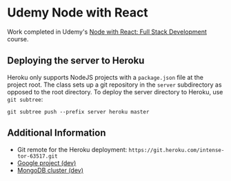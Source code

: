 # Udemy Node with React

Work completed in Udemy's [Node with React: Full Stack Development](https://www.udemy.com/course/node-with-react-fullstack-web-development/) course.

## Deploying the server to Heroku

Heroku only supports NodeJS projects with a `package.json` file at the project root. The class sets up a git repository in the `server` subdirectory as opposed to the root directory. To deploy the server directory to Heroku, use `git subtree`:

```
git subtree push --prefix server heroku master
```

## Additional Information

- Git remote for the Heroku deployment: `https://git.heroku.com/intense-tor-63517.git`
- [Google project (dev)](https://console.developers.google.com/apis/dashboard?project=manifest-craft-263020)
- [MongoDB cluster (dev)](https://cloud.mongodb.com/v2/5e050f2179358e85069be8da#clusters)
